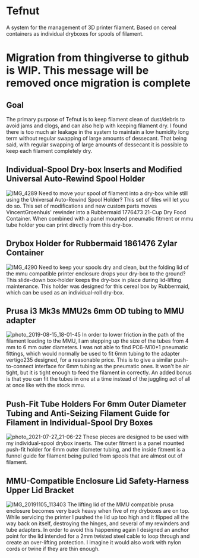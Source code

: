 # Tefnut
A system for the management of 3D printer filament. Based on cereal containers as individual dryboxes for spools of filament.

# Migration from thingiverse to github is WIP. This message will be removed once migration is complete

## Goal
The primary purpose of Tefnut is to keep filament clean of dust/debris to avoid jams and clogs, and can also help with keeping filament dry. I found there is too much air leakage in the system to maintain a low humidity long term without regular swapping of large amounts of dessecant. That being said, with regular swapping of large amounts of dessecant it is possible to keep each filament completely dry. 

## Individual-Spool Dry-box Inserts and Modified Universal Auto-Rewind Spool Holder
![IMG_4289](https://user-images.githubusercontent.com/25805271/205777900-8fdddbdf-d2cd-45db-a32c-d9cf1c475d19.jpg)
Need to move your spool of filament into a dry-box while still using the Universal Auto-Rewind Spool Holder? This set of files will let you do so. This set of modifications and new custom parts moves VincentGroenhuis' rewinder into a Rubbermaid 1776473 21-Cup Dry Food Container. When combined with a panel mounted pneumatic fitment or mmu tube holder you can print directly from this dry-box.

## Drybox Holder for Rubbermaid 1861476 Zylar Container
![IMG_4290](https://user-images.githubusercontent.com/25805271/205778030-9f22034d-8bae-4667-ae36-8feab201c78a.jpg)
Need to keep your spools dry and clean, but the folding lid of the mmu compatible printer enclosure drops your dry-box to the ground? This slide-down box-holder keeps the dry-box in place during lid-lifting maintenance. This holder was designed for this cereal box by Rubbermaid, which can be used as an individual-roll dry-box.

## Prusa i3 Mk3s MMU2s 6mm OD tubing to MMU adapter
![photo_2019-08-15_18-01-45](https://user-images.githubusercontent.com/25805271/205778186-5142232c-91ef-4ffb-8e3a-201e023f239b.jpg)
In order to lower friction in the path of the filament loading to the MMU, I am stepping up the size of the tubes from 4 mm to 6 mm outer diameters. I was not able to find PC6-M10*1 pneumatic fittings, which would normally be used to fit 6mm tubing to the adapter vertigo235 designed, for a reasonable price. This is to give a similar push-to-connect interface for 6mm tubing as the pneumatic ones. It won't be air tight, but it is tight enough to feed the filament in correctly. An added bonus is that you can fit the tubes in one at a time instead of the juggling act of all at once like with the stock mmu.

## Push-Fit Tube Holders For 6mm Outer Diameter Tubing and Anti-Seizing Filament Guide for Filament in Individual-Spool Dry Boxes
![photo_2021-07-27_21-06-22](https://user-images.githubusercontent.com/25805271/205778300-17a60bf3-6e34-43e4-81b3-8f4eb0aed031.jpg)
These pieces are designed to be used with my individual-spool drybox inserts. The outer fitment is a panel mounted push-fit holder for 6mm outer diameter tubing, and the inside fitment is a funnel guide for filament being pulled from spools that are almost out of filament.

## MMU-Compatible Enclosure Lid Safety-Harness Upper Lid Bracket
![IMG_20191105_113403](https://user-images.githubusercontent.com/25805271/205778487-1af1eece-9ec2-43cf-b71e-e382a653e0c9.jpg)
The lifting lid of the MMU compatible prusa enclosure becomes very back heavy when five of my dryboxes are on top. While servicing the printer I pushed the lid up too high and it flipped all the way back on itself, destroying the hinges, and several of my rewinders and tube adapters. In order to avoid this happening again I designed an anchor point for the lid intended for a 2mm twisted steel cable to loop through and create an over-lifting protection. I imagine it would also work with nylon cords or twine if they are thin enough.
